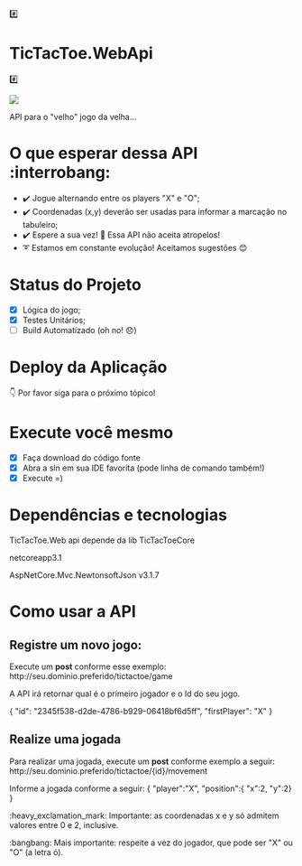:hash: <h1>TicTacToe.WebApi</h1>:hash:

<img src="https://img.shields.io/static/v1?label=.NETCore&message=Framework&color=BLUEVIOLET&style=?style=plastic&?logo=appveyor"/><p align="justify">API para o "velho" jogo da velha... </p>

<h1>O que esperar dessa API :interrobang: </h1>

 - :heavy_check_mark: Jogue alternando entre os players "X" e "O";
 - :heavy_check_mark: Coordenadas (x,y) deverão ser usadas para informar a marcação no tabuleiro;
 - :heavy_check_mark: Espere a sua vez! :no_entry_sign: Essa API não aceita atropelos!
 - :curly_loop: Estamos em constante evolução! Aceitamos sugestões :blush:

<h1> Status do Projeto </h1>

- [x] Lógica do jogo;
- [x] Testes Unitários;
- [ ] Build Automatizado (oh no! :disappointed:)

<h1> Deploy da Aplicação </h1>

:point_down: Por favor siga para o próximo tópico!

<h1> Execute você mesmo </h1>

- [x] Faça download do código fonte
- [x] Abra a sln em sua IDE favorita (pode linha de comando também!)
- [x] Execute =)

<h1> Dependências e tecnologias </h1>

<p>TicTacToe.Web api depende da lib TicTacToeCore</p>
<p>netcoreapp3.1</p>
<p>AspNetCore.Mvc.NewtonsoftJson v3.1.7</p>

<h1> Como usar a API </h1>

<h2> Registre um novo jogo: </h2>
<p>Execute um <b>post</b> conforme esse exemplo:
<span>http://seu.dominio.preferido/tictactoe/game</span>
<p> A API irá retornar qual é o primeiro jogador e o Id do seu jogo.</p>
<span> 
{
    "id": "2345f538-d2de-4786-b929-06418bf6d5ff",
    "firstPlayer": "X"
}</span>

<h2> Realize uma jogada </h2>
<p> Para realizar uma jogada, execute um <b>post</b> conforme exemplo a seguir:
<span>http://seu.dominio.preferido/tictactoe/{id}/movement
<p>Informe a jogada conforme a seguir:
<span>
{
   "player":"X",
   "position":{ "x":2, "y":2}
}</span>
<p> :heavy_exclamation_mark: Importante: as coordenadas x e y só admitem valores entre 0 e 2, inclusive.</p>
<p> :bangbang: Mais importante: respeite a vez do jogador, que pode ser "X" ou "O" (a letra ó).</p>

